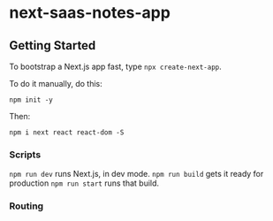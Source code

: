 # next-saas-notes-app

## Getting Started

To bootstrap a Next.js app fast, type `npx create-next-app`. 

To do it manually, do this: 

`npm init -y`

Then:

`npm i next react react-dom -S`

### Scripts

`npm run dev` runs Next.js, in dev mode.
`npm run build` gets it ready for production
`npm run start` runs that build.


### Routing